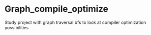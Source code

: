 # Graph_compile_optimize
Study project with graph traversal bfs to look at compiler optimization possibilities
